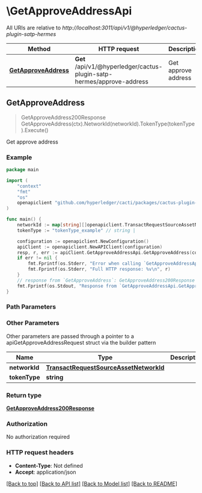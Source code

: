 # \GetApproveAddressApi

All URIs are relative to *http://localhost:3011/api/v1/@hyperledger/cactus-plugin-satp-hermes*

Method | HTTP request | Description
------------- | ------------- | -------------
[**GetApproveAddress**](GetApproveAddressApi.md#GetApproveAddress) | **Get** /api/v1/@hyperledger/cactus-plugin-satp-hermes/approve-address | Get approve address



## GetApproveAddress

> GetApproveAddress200Response GetApproveAddress(ctx).NetworkId(networkId).TokenType(tokenType).Execute()

Get approve address



### Example

```go
package main

import (
    "context"
    "fmt"
    "os"
    openapiclient "github.com/hyperledger/cacti/packages/cactus-plugin-satp-hermes/src/main/go/generated"
)

func main() {
    networkId := map[string][]openapiclient.TransactRequestSourceAssetNetworkId{ ... } // TransactRequestSourceAssetNetworkId | 
    tokenType := "tokenType_example" // string | 

    configuration := openapiclient.NewConfiguration()
    apiClient := openapiclient.NewAPIClient(configuration)
    resp, r, err := apiClient.GetApproveAddressApi.GetApproveAddress(context.Background()).NetworkId(networkId).TokenType(tokenType).Execute()
    if err != nil {
        fmt.Fprintf(os.Stderr, "Error when calling `GetApproveAddressApi.GetApproveAddress``: %v\n", err)
        fmt.Fprintf(os.Stderr, "Full HTTP response: %v\n", r)
    }
    // response from `GetApproveAddress`: GetApproveAddress200Response
    fmt.Fprintf(os.Stdout, "Response from `GetApproveAddressApi.GetApproveAddress`: %v\n", resp)
}
```

### Path Parameters



### Other Parameters

Other parameters are passed through a pointer to a apiGetApproveAddressRequest struct via the builder pattern


Name | Type | Description  | Notes
------------- | ------------- | ------------- | -------------
 **networkId** | [**TransactRequestSourceAssetNetworkId**](TransactRequestSourceAssetNetworkId.md) |  | 
 **tokenType** | **string** |  | 

### Return type

[**GetApproveAddress200Response**](GetApproveAddress200Response.md)

### Authorization

No authorization required

### HTTP request headers

- **Content-Type**: Not defined
- **Accept**: application/json

[[Back to top]](#) [[Back to API list]](../README.md#documentation-for-api-endpoints)
[[Back to Model list]](../README.md#documentation-for-models)
[[Back to README]](../README.md)

